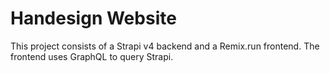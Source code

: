 # Handesign Website

This project consists of a Strapi v4 backend and a Remix.run frontend. The frontend uses GraphQL to query Strapi.